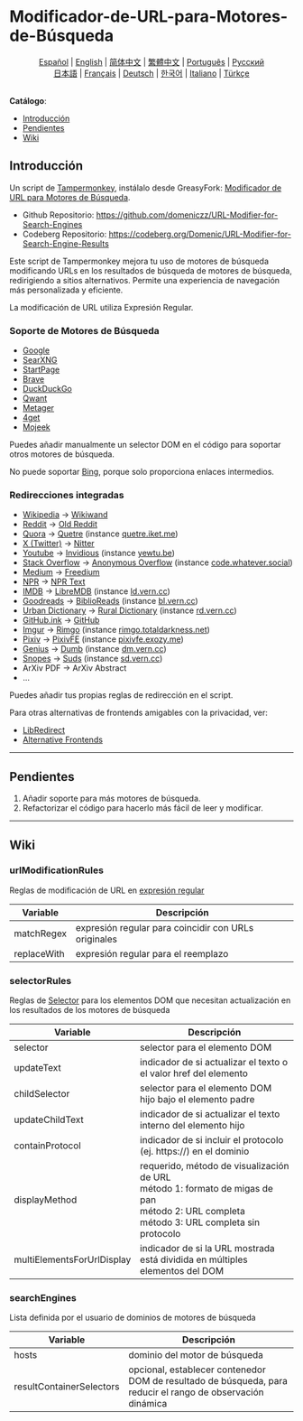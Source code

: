 # Modificador-de-URL-para-Motores-de-Búsqueda

<div align="center">
	<a href="https://github.com/domeniczz/URL-Modifier-for-Search-Engines/blob/master/docs/README-es.md">Español</a> | 
	<a href="https://github.com/domeniczz/URL-Modifier-for-Search-Engines/blob/master/README.md">English</a> | 
	<a href="https://github.com/domeniczz/URL-Modifier-for-Search-Engines/blob/master/docs/README-zh-cn.md">简体中文</a> | 
    <a href="https://github.com/domeniczz/URL-Modifier-for-Search-Engines/blob/master/docs/README-zh-tw.md">繁體中文</a> | 
	<a href="https://github.com/domeniczz/URL-Modifier-for-Search-Engines/blob/master/docs/README-pt.md">Português</a> | 
    <a href="https://github.com/domeniczz/URL-Modifier-for-Search-Engines/blob/master/docs/README-ru.md">Pусский</a><br/>
    <a href="https://github.com/domeniczz/URL-Modifier-for-Search-Engines/blob/master/docs/README-ja.md">日本語</a> | 
    <a href="https://github.com/domeniczz/URL-Modifier-for-Search-Engines/blob/master/docs/README-fr.md">Français</a> | 
    <a href="https://github.com/domeniczz/URL-Modifier-for-Search-Engines/blob/master/docs/README-de.md">Deutsch</a> | 
	<a href="https://github.com/domeniczz/URL-Modifier-for-Search-Engines/blob/master/docs/README-ko.md">한국어</a> | 
	<a href="https://github.com/domeniczz/URL-Modifier-for-Search-Engines/blob/master/docs/README-it.md">Italiano</a> | 
	<a href="https://github.com/domeniczz/URL-Modifier-for-Search-Engines/blob/master/docs/README-tr.md">Türkçe</a>
</div>
<br/>

**Catálogo**:

- [Introducción](https://github.com/domeniczz/URL-Modifier-for-Search-Engines#Introducción)
- [Pendientes](https://github.com/domeniczz/URL-Modifier-for-Search-Engines#Pendientes)
- [Wiki](https://github.com/domeniczz/URL-Modifier-for-Search-Engines#Wiki)

## Introducción

Un script de [Tampermonkey](https://github.com/Tampermonkey/tampermonkey), instálalo desde GreasyFork: [Modificador de URL para Motores de Búsqueda](https://greasyfork.org/en/scripts/483597-url-modifier-for-search-engines).

- Github Repositorio: https://github.com/domeniczz/URL-Modifier-for-Search-Engines
- Codeberg Repositorio: https://codeberg.org/Domenic/URL-Modifier-for-Search-Engine-Results

Este script de Tampermonkey mejora tu uso de motores de búsqueda modificando URLs en los resultados de búsqueda de motores de búsqueda, redirigiendo a sitios alternativos. Permite una experiencia de navegación más personalizada y eficiente.

La modificación de URL utiliza Expresión Regular.

### Soporte de Motores de Búsqueda

- [Google](https://www.google.com)
- [SearXNG](https://searx.space)
- [StartPage](https://www.startpage.com)
- [Brave](https://search.brave.com)
- [DuckDuckGo](https://duckduckgo.com)
- [Qwant](https://www.qwant.com)
- [Metager](https://metager.org)
- [4get](https://4get.ca/instances)
- [Mojeek](https://www.mojeek.com)

Puedes añadir manualmente un selector DOM en el código para soportar otros motores de búsqueda.

No puede soportar [Bing](https://www.bing.com), porque solo proporciona enlaces intermedios.

### Redirecciones integradas

- [Wikipedia](https://www.wikipedia.org) -> [Wikiwand](https://www.wikiwand.com)
- [Reddit](https://www.reddit.com) -> [Old Reddit](https://old.reddit.com)
- [Quora](https://www.quora.com) -> [Quetre](https://github.com/zyachel/quetre#instances) (instance [quetre.iket.me](https://quetre.iket.me))
- [X (Twitter)](https://twitter.com) -> [Nitter](https://nitter.net)
- [Youtube](https://www.youtube.com) -> [Invidious](https://docs.invidious.io/instances) (instance [yewtu.be](https://yewtu.be))
- [Stack Overflow](https://stackoverflow.com) -> [Anonymous Overflow](https://github.com/httpjamesm/AnonymousOverflow#clearnet-instances) (instance [code.whatever.social](https://code.whatever.social))
- [Medium](https://medium.com) -> [Freedium](https://freedium.cfd)
- [NPR](https://www.npr.org) -> [NPR Text](https://text.npr.org)
- [IMDB](https://www.imdb.com) -> [LibreMDB](https://github.com/zyachel/libremdb#instances) (instance [ld.vern.cc](https://ld.vern.cc))
- [Goodreads](https://www.goodreads.com) -> [BiblioReads](https://github.com/nesaku/BiblioReads#instances) (instance [bl.vern.cc](https://bl.vern.cc))
- [Urban Dictionary](https://www.urbandictionary.com) -> [Rural Dictionary](https://codeberg.org/zortazert/rural-dictionary#headline-2) (instance [rd.vern.cc](https://rd.vern.cc))
- [GitHub.ink](https://github.ink) -> [GitHub](https://github.com)
- [Imgur](https://imgur.com) -> [Rimgo](https://rimgo.codeberg.page) (instance [rimgo.totaldarkness.net](https://rimgo.totaldarkness.net))
- [Pixiv](https://www.pixiv.net) -> [PixivFE](https://codeberg.org/VnPower/pixivfe#instances) (instance [pixivfe.exozy.me](https://pixivfe.exozy.me))
- [Genius](https://genius.com) -> [Dumb](https://github.com/rramiachraf/dumb#public-instances) (instance [dm.vern.cc](https://dm.vern.cc))
- [Snopes](https://www.snopes.com) -> [Suds](https://git.vern.cc/cobra/Suds/src/branch/main/instances.json) (instance [sd.vern.cc](https://sd.vern.cc))
- ArXiv PDF -> ArXiv Abstract
- ...

Puedes añadir tus propias reglas de redirección en el script.

Para otras alternativas de frontends amigables con la privacidad, ver:

- [LibRedirect](https://libredirect.github.io/index.html)
- [Alternative Frontends](https://github.com/digitalblossom/alternative-frontends)

---

## Pendientes

1. Añadir soporte para más motores de búsqueda.
2. Refactorizar el código para hacerlo más fácil de leer y modificar.

---

## Wiki

### urlModificationRules

Reglas de modificación de URL en [expresión regular](https://es.wikipedia.org/wiki/Expresi%C3%B3n_regular)

| Variable    | Descripción                                          |
| ----------- | ---------------------------------------------------- |
| matchRegex  | expresión regular para coincidir con URLs originales |
| replaceWith | expresión regular para el reemplazo                  |

### selectorRules

Reglas de [Selector](https://developer.mozilla.org/es/docs/Web/API/Document_object_model/Locating_DOM_elements_using_selectors) para los elementos DOM que necesitan actualización en los resultados de los motores de búsqueda

| Variable        | Descripción                                                  |
| --------------- | ------------------------------------------------------------ |
| selector        | selector para el elemento DOM                                |
| updateText      | indicador de si actualizar el texto o el valor href del elemento |
| childSelector   | selector para el elemento DOM hijo bajo el elemento padre    |
| updateChildText | indicador de si actualizar el texto interno del elemento hijo |
| containProtocol | indicador de si incluir el protocolo (ej. https://) en el dominio |
| displayMethod   | requerido, método de visualización de URL<br/>método 1: formato de migas de pan<br/>método 2: URL completa<br/>método 3: URL completa sin protocolo |
| multiElementsForUrlDisplay | indicador de si la URL mostrada está dividida en múltiples elementos del DOM |

### searchEngines

Lista definida por el usuario de dominios de motores de búsqueda

| Variable                 | Descripción                                                  |
| ------------------------ | ------------------------------------------------------------ |
| hosts                    | dominio del motor de búsqueda                                |
| resultContainerSelectors | opcional, establecer contenedor DOM de resultado de búsqueda, para reducir el rango de observación dinámica |

